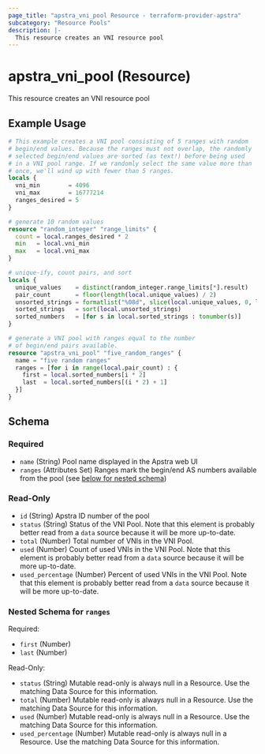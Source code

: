 ```yaml
---
page_title: "apstra_vni_pool Resource - terraform-provider-apstra"
subcategory: "Resource Pools"
description: |-
  This resource creates an VNI resource pool
---
```


# apstra_vni_pool (Resource)

This resource creates an VNI resource pool


## Example Usage

```terraform
# This example creates a VNI pool consisting of 5 ranges with random
# begin/end values. Because the ranges must not overlap, the randomly
# selected begin/end values are sorted (as text!) before being used
# in a VNI pool range. If we randomly select the same value more than
# once, we'll wind up with fewer than 5 ranges.
locals {
  vni_min        = 4096
  vni_max        = 16777214
  ranges_desired = 5
}

# generate 10 random values
resource "random_integer" "range_limits" {
  count = local.ranges_desired * 2
  min   = local.vni_min
  max   = local.vni_max
}

# unique-ify, count pairs, and sort
locals {
  unique_values    = distinct(random_integer.range_limits[*].result)
  pair_count       = floor(length(local.unique_values) / 2)
  unsorted_strings = formatlist("%08d", slice(local.unique_values, 0, local.pair_count * 2))
  sorted_strings   = sort(local.unsorted_strings)
  sorted_numbers   = [for s in local.sorted_strings : tonumber(s)]
}

# generate a VNI pool with ranges equal to the number
# of begin/end pairs available.
resource "apstra_vni_pool" "five_random_ranges" {
  name = "five random ranges"
  ranges = [for i in range(local.pair_count) : {
    first = local.sorted_numbers[i * 2]
    last  = local.sorted_numbers[(i * 2) + 1]
  }]
}
```

<!-- schema generated by tfplugindocs -->
## Schema

### Required

- `name` (String) Pool name displayed in the Apstra web UI
- `ranges` (Attributes Set) Ranges mark the begin/end AS numbers available from the pool (see [below for nested schema](#nestedatt--ranges))

### Read-Only

- `id` (String) Apstra ID number of the pool
- `status` (String) Status of the VNI Pool. Note that this element is probably better read from a `data` source because it will be more up-to-date.
- `total` (Number) Total number of VNIs in the VNI Pool.
- `used` (Number) Count of used VNIs in the VNI Pool. Note that this element is probably better read from a `data` source because it will be more up-to-date.
- `used_percentage` (Number) Percent of used VNIs in the VNI Pool. Note that this element is probably better read from a `data` source because it will be more up-to-date.

<a id="nestedatt--ranges"></a>
### Nested Schema for `ranges`

Required:

- `first` (Number)
- `last` (Number)

Read-Only:

- `status` (String) Mutable read-only is always null in a Resource. Use the matching Data Source for this information.
- `total` (Number) Mutable read-only is always null in a Resource. Use the matching Data Source for this information.
- `used` (Number) Mutable read-only is always null in a Resource. Use the matching Data Source for this information.
- `used_percentage` (Number) Mutable read-only is always null in a Resource. Use the matching Data Source for this information.




